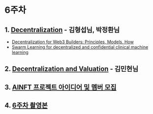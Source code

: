 # 6주차

## 1. [Decentralization](https://github.com/AINFTs/AINFT-Lab/blob/master/files/220629_Decentralization_introHSK.pptx) - 김형섭님, 박정환님

- [Decentralization for Web3 Builders: Principles, Models, How](https://future.com/web3-decentralization-models-framework-principles-how-to/)
- [Swarm Learning for decentralized and confidential clinical machine learning](https://www.nature.com/articles/s41586-021-03583-3)

## 2. [Decentralization and Valuation](https://docs.google.com/presentation/d/1IxnKInNvQbGFsM5-fYdInYQetiDooFIL6S_KnCo6kx4/edit) - 김민현님

## 3. [AINFT 프로젝트 아이디어 및 멤버 모집](https://github.com/orgs/AINFTs/projects/1/views/1)

## 4. [6주차 촬영본](https://drive.google.com/drive/folders/1RRRxpCc5Xqygyd9vKhnOZdX2EyGJNV5M)


